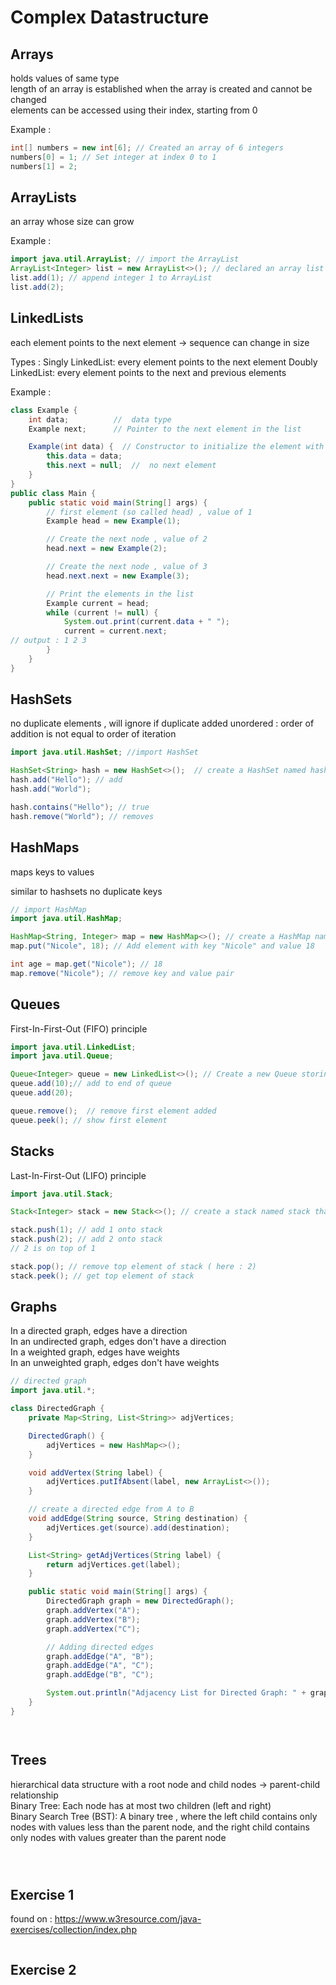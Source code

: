 # Complex Datastructure 

## Arrays

holds values of same type <br>
length of an array is established when the array is created and cannot be changed <br>
elements can be accessed using their index, starting from 0 <br>

Example : 

```java
int[] numbers = new int[6]; // Created an array of 6 integers
numbers[0] = 1; // Set integer at index 0 to 1 
numbers[1] = 2;
```

## ArrayLists

an array whose size can grow

Example : 

```java
import java.util.ArrayList; // import the ArrayList
ArrayList<Integer> list = new ArrayList<>(); // declared an array list named list with integers
list.add(1); // append integer 1 to ArrayList 
list.add(2);

```

## LinkedLists

each element points to the next element -> sequence
can change in size 

Types : 
Singly LinkedList: every element points to the next element
Doubly LinkedList: every element points to the next and previous elements

Example :

```java
class Example {
    int data;          //  data type 
    Example next;      // Pointer to the next element in the list

    Example(int data) {  // Constructor to initialize the element with data
        this.data = data;
        this.next = null;  //  no next element
    }
}
public class Main {
    public static void main(String[] args) {
        // first element (so called head) , value of 1
        Example head = new Example(1);

        // Create the next node , value of 2
        head.next = new Example(2);

        // Create the next node , value of 3
        head.next.next = new Example(3);

        // Print the elements in the list
        Example current = head;
        while (current != null) {
            System.out.print(current.data + " ");
            current = current.next;
// output : 1 2 3 
        }
    }
}

```


## HashSets

no duplicate elements , will ignore if duplicate added
unordered : order of  addition is not equal to order of iteration
```java
import java.util.HashSet; //import HashSet

HashSet<String> hash = new HashSet<>();  // create a HashSet named hash with string elements
hash.add("Hello"); // add 
hash.add("World");

hash.contains("Hello"); // true
hash.remove("World"); // removes 

```

## HashMaps 

maps keys to values

similar to hashsets no duplicate keys

```java
// import HashMap
import java.util.HashMap;

HashMap<String, Integer> map = new HashMap<>(); // create a HashMap named map with keys of type String and values of type Integer
map.put("Nicole", 18); // Add element with key "Nicole" and value 18 

int age = map.get("Nicole"); // 18 
map.remove("Nicole"); // remove key and value pair 


```

## Queues

First-In-First-Out (FIFO) principle

```java
import java.util.LinkedList;
import java.util.Queue;

Queue<Integer> queue = new LinkedList<>(); // Create a new Queue storing Integer elements ; let queue use LinkedList methods for queues
queue.add(10);// add to end of queue
queue.add(20);

queue.remove();  // remove first element added
queue.peek(); // show first element 

```

## Stacks 

Last-In-First-Out (LIFO) principle

```java
import java.util.Stack;

Stack<Integer> stack = new Stack<>(); // create a stack named stack that will store integers

stack.push(1); // add 1 onto stack 
stack.push(2); // add 2 onto stack
// 2 is on top of 1

stack.pop(); // remove top element of stack ( here : 2)
stack.peek(); // get top element of stack

```

## Graphs 
In a directed graph, edges have a direction <br>
In an undirected graph, edges don't have a direction <br>
In a weighted graph, edges have weights  <br>
In an unweighted graph, edges don't have weights <br>

```java
// directed graph
import java.util.*;

class DirectedGraph {
    private Map<String, List<String>> adjVertices;

    DirectedGraph() {
        adjVertices = new HashMap<>();
    }

    void addVertex(String label) {
        adjVertices.putIfAbsent(label, new ArrayList<>());
    }

    // create a directed edge from A to B
    void addEdge(String source, String destination) {
        adjVertices.get(source).add(destination);
    }

    List<String> getAdjVertices(String label) {
        return adjVertices.get(label);
    }

    public static void main(String[] args) {
        DirectedGraph graph = new DirectedGraph();
        graph.addVertex("A");
        graph.addVertex("B");
        graph.addVertex("C");

        // Adding directed edges
        graph.addEdge("A", "B");
        graph.addEdge("A", "C");
        graph.addEdge("B", "C");

        System.out.println("Adjacency List for Directed Graph: " + graph.adjVertices);
    }
}
```


```java
```


```java
```

## Trees 
hierarchical data structure with a root node and child nodes -> parent-child relationship  <br>
Binary Tree: Each node has at most two children (left and right) <br>
Binary Search Tree (BST): A binary tree , where the left child contains only nodes with values less than the parent node, and the right child contains  only nodes with values greater than the parent node <br>

```java
```


```java
```


```java
```
 
 


## Exercise 1 
found on : https://www.w3resource.com/java-exercises/collection/index.php

```java
```


## Exercise 2 

```java
```
